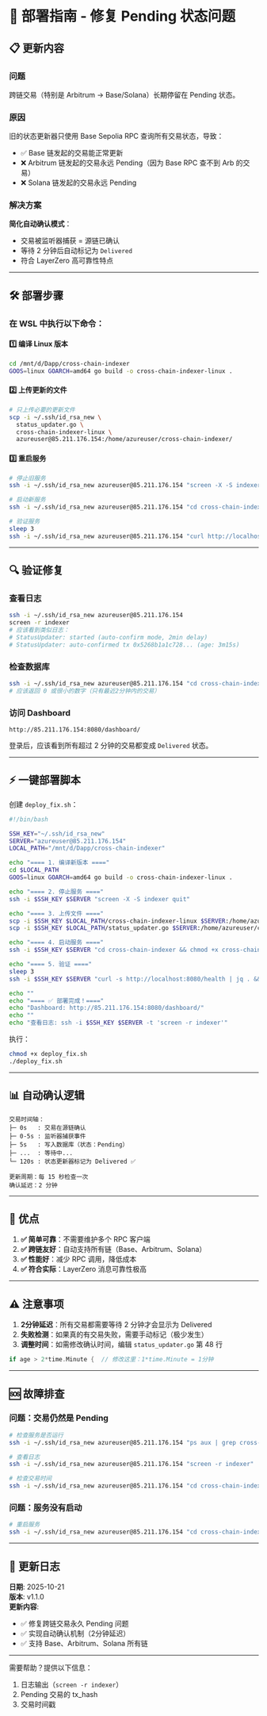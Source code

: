 # 🚀 部署指南 - 修复 Pending 状态问题

## 📋 更新内容

### 问题
跨链交易（特别是 Arbitrum -> Base/Solana）长期停留在 Pending 状态。

### 原因
旧的状态更新器只使用 Base Sepolia RPC 查询所有交易状态，导致：
- ✅ Base 链发起的交易能正常更新
- ❌ Arbitrum 链发起的交易永远 Pending（因为 Base RPC 查不到 Arb 的交易）
- ❌ Solana 链发起的交易永远 Pending

### 解决方案
**简化自动确认模式**：
- 交易被监听器捕获 = 源链已确认
- 等待 2 分钟后自动标记为 `Delivered`
- 符合 LayerZero 高可靠性特点

---

## 🛠️ 部署步骤

### **在 WSL 中执行以下命令：**

#### 1️⃣ 编译 Linux 版本
```bash
cd /mnt/d/Dapp/cross-chain-indexer
GOOS=linux GOARCH=amd64 go build -o cross-chain-indexer-linux .
```

#### 2️⃣ 上传更新的文件
```bash
# 只上传必要的更新文件
scp -i ~/.ssh/id_rsa_new \
  status_updater.go \
  cross-chain-indexer-linux \
  azureuser@85.211.176.154:/home/azureuser/cross-chain-indexer/
```

#### 3️⃣ 重启服务
```bash
# 停止旧服务
ssh -i ~/.ssh/id_rsa_new azureuser@85.211.176.154 "screen -X -S indexer quit"

# 启动新服务
ssh -i ~/.ssh/id_rsa_new azureuser@85.211.176.154 "cd cross-chain-indexer && chmod +x cross-chain-indexer-linux && screen -dmS indexer ./cross-chain-indexer-linux"

# 验证服务
sleep 3
ssh -i ~/.ssh/id_rsa_new azureuser@85.211.176.154 "curl http://localhost:8080/health && screen -ls"
```

---

## 🔍 验证修复

### 查看日志
```bash
ssh -i ~/.ssh/id_rsa_new azureuser@85.211.176.154
screen -r indexer
# 应该看到类似日志：
# StatusUpdater: started (auto-confirm mode, 2min delay)
# StatusUpdater: auto-confirmed tx 0x5268b1a1c728... (age: 3m15s)
```

### 检查数据库
```bash
ssh -i ~/.ssh/id_rsa_new azureuser@85.211.176.154 "cd cross-chain-indexer && sqlite3 indexer.db 'SELECT COUNT(*) FROM payouts WHERE status=\"Pending\";'"
# 应该返回 0 或很小的数字（只有最近2分钟内的交易）
```

### 访问 Dashboard
```
http://85.211.176.154:8080/dashboard/
```
登录后，应该看到所有超过 2 分钟的交易都变成 `Delivered` 状态。

---

## ⚡ 一键部署脚本

创建 `deploy_fix.sh`：

```bash
#!/bin/bash

SSH_KEY="~/.ssh/id_rsa_new"
SERVER="azureuser@85.211.176.154"
LOCAL_PATH="/mnt/d/Dapp/cross-chain-indexer"

echo "==== 1. 编译新版本 ===="
cd $LOCAL_PATH
GOOS=linux GOARCH=amd64 go build -o cross-chain-indexer-linux .

echo "==== 2. 停止服务 ===="
ssh -i $SSH_KEY $SERVER "screen -X -S indexer quit"

echo "==== 3. 上传文件 ===="
scp -i $SSH_KEY $LOCAL_PATH/cross-chain-indexer-linux $SERVER:/home/azureuser/cross-chain-indexer/
scp -i $SSH_KEY $LOCAL_PATH/status_updater.go $SERVER:/home/azureuser/cross-chain-indexer/

echo "==== 4. 启动服务 ===="
ssh -i $SSH_KEY $SERVER "cd cross-chain-indexer && chmod +x cross-chain-indexer-linux && screen -dmS indexer ./cross-chain-indexer-linux"

echo "==== 5. 验证 ===="
sleep 3
ssh -i $SSH_KEY $SERVER "curl -s http://localhost:8080/health | jq . && screen -ls"

echo ""
echo "==== ✅ 部署完成！===="
echo "Dashboard: http://85.211.176.154:8080/dashboard/"
echo ""
echo "查看日志: ssh -i $SSH_KEY $SERVER -t 'screen -r indexer'"
```

执行：
```bash
chmod +x deploy_fix.sh
./deploy_fix.sh
```

---

## 📊 自动确认逻辑

```
交易时间轴：
├─ 0s   : 交易在源链确认
├─ 0-5s : 监听器捕获事件
├─ 5s   : 写入数据库（状态：Pending）
├─ ...  : 等待中...
└─ 120s : 状态更新器标记为 Delivered ✅

更新周期：每 15 秒检查一次
确认延迟：2 分钟
```

---

## 🎯 优点

1. **✅ 简单可靠**：不需要维护多个 RPC 客户端
2. **✅ 跨链友好**：自动支持所有链（Base、Arbitrum、Solana）
3. **✅ 性能好**：减少 RPC 调用，降低成本
4. **✅ 符合实际**：LayerZero 消息可靠性极高

---

## ⚠️ 注意事项

1. **2分钟延迟**：所有交易都需要等待 2 分钟才会显示为 Delivered
2. **失败检测**：如果真的有交易失败，需要手动标记（极少发生）
3. **调整时间**：如需修改确认时间，编辑 `status_updater.go` 第 48 行

```go
if age > 2*time.Minute {  // 修改这里：1*time.Minute = 1分钟
```

---

## 🆘 故障排查

### 问题：交易仍然是 Pending
```bash
# 检查服务是否运行
ssh -i ~/.ssh/id_rsa_new azureuser@85.211.176.154 "ps aux | grep cross-chain"

# 查看日志
ssh -i ~/.ssh/id_rsa_new azureuser@85.211.176.154 "screen -r indexer"

# 检查交易时间
ssh -i ~/.ssh/id_rsa_new azureuser@85.211.176.154 "cd cross-chain-indexer && sqlite3 indexer.db 'SELECT tx_hash, status, timestamp FROM payouts WHERE status=\"Pending\" ORDER BY timestamp DESC LIMIT 5;'"
```

### 问题：服务没有启动
```bash
# 重启服务
ssh -i ~/.ssh/id_rsa_new azureuser@85.211.176.154 "cd cross-chain-indexer && screen -dmS indexer ./cross-chain-indexer-linux"
```

---

## 📝 更新日志

**日期**: 2025-10-21  
**版本**: v1.1.0  
**更新内容**:
- ✅ 修复跨链交易永久 Pending 问题
- ✅ 实现自动确认机制（2分钟延迟）
- ✅ 支持 Base、Arbitrum、Solana 所有链

---

需要帮助？提供以下信息：
1. 日志输出（`screen -r indexer`）
2. Pending 交易的 tx_hash
3. 交易时间戳

